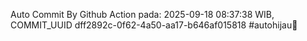 Auto Commit By Github Action pada: 2025-09-18 08:37:38 WIB, COMMIT_UUID dff2892c-0f62-4a50-aa17-b646af015818 #autohijau🗿
